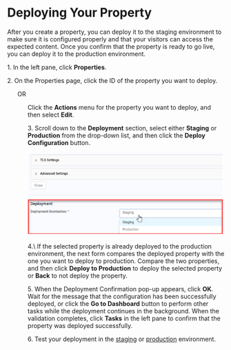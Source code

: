 # Deploying Your Property

After you create a property, you can deploy it to the staging environment to make sure it is configured properly and that your visitors can access the expected content. Once you confirm that the property is ready to go live, you can deploy it to the production environment.

1\. In the left pane, click **Properties**. 

2\. On the Properties page, click the ID of the property you want to deploy. <br><ul>OR <ul>Click the **Actions** menu for the property you want to deploy, and then select **Edit**.

3\. Scroll down to the **Deployment** section, select either **Staging** or **Production** from the drop-down list, and then click the **Deploy Configuration** button.

![null](<../../resources/images/Deployment Selections and Button.png>)

4.\ If the selected property is already deployed to the production environment, the next form compares the deployed property with the one you want to deploy to production. Compare the two properties, and then click **Deploy to Production** to deploy the selected property or **Back** to not deploy the property.

5\. When the Deployment Confirmation pop-up appears, click **OK**. Wait for the message that the configuration has been successfully deployed, or click the **Go to Dashboard** button to perform other tasks while the deployment continues in the background. When the validation completes, click **Tasks** in the left pane to confirm that the property was deployed successfully.

6\. Test your deployment in the [staging](<Testing Your Property in Staging.htm>) or [production](<Testing Your Property In Production.htm>) environment.


